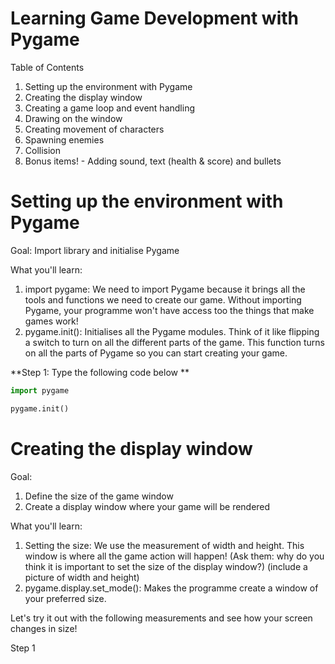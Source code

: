 # Learning Game Development with Pygame

Table of Contents
1. Setting up the environment with Pygame
2. Creating the display window
3. Creating a game loop and event handling
4. Drawing on the window
5. Creating movement of characters
6. Spawning enemies
7. Collision
8. Bonus items! - Adding sound, text (health & score) and bullets

# Setting up the environment with Pygame
Goal: Import library and initialise Pygame

What you'll learn:
1. import pygame: We need to import Pygame because it brings all the tools and functions we need to create our game. Without importing Pygame, your programme won't have access too the things that make games work!
2. pygame.init(): Initialises all the Pygame modules. Think of it like flipping a switch to turn on all the different parts of the game. This function turns on all the parts of Pygame so you can start creating your game.

**Step 1: Type the following code below
**
```python
import pygame

pygame.init()
```
# Creating the display window
Goal: 
1. Define the size of the game window
2. Create a display window where your game will be rendered

What you'll learn: 
1. Setting the size: We use the measurement of width and height. This window is where all the game action will happen!
   (Ask them: why do you think it is important to set the size of the display window?)
   (include a picture of width and height)
2. pygame.display.set_mode(): Makes the programme create a window of your preferred size.

Let's try it out with the following measurements and see how your screen changes in size!

Step 1

```python





